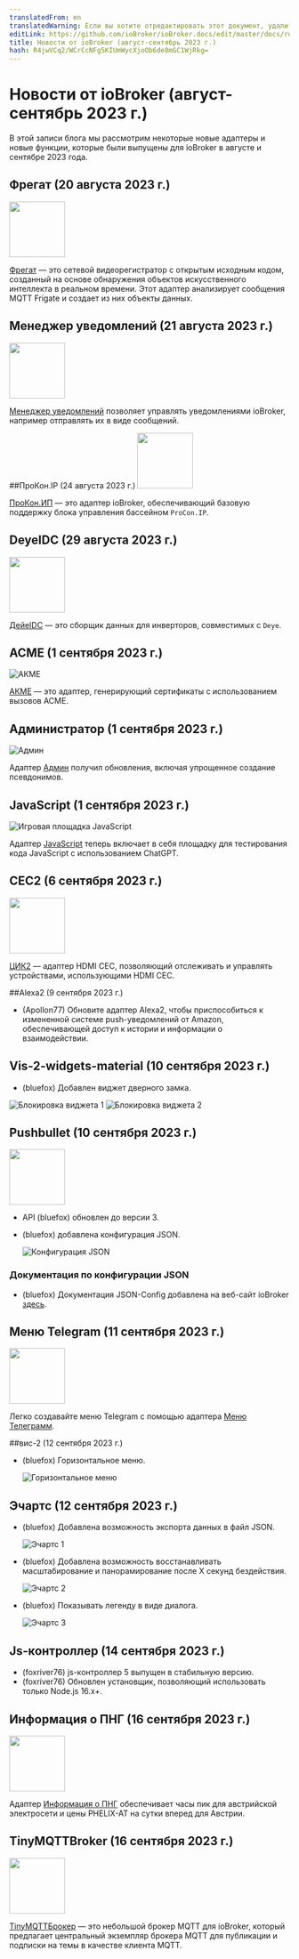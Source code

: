 ```yaml
---
translatedFrom: en
translatedWarning: Если вы хотите отредактировать этот документ, удалите поле «translatedFrom», в противном случае этот документ будет снова автоматически переведен
editLink: https://github.com/ioBroker/ioBroker.docs/edit/master/docs/ru/history/2023_09_blog.md
title: Новости от ioBroker (август-сентябрь 2023 г.)
hash: R4jwVCq2/WCrCcNFg5KIUmWycXjoOb6de8mGC1WjRkg=
---
```

# Новости от ioBroker (август-сентябрь 2023 г.)
В этой записи блога мы рассмотрим некоторые новые адаптеры и новые функции, которые были выпущены для ioBroker в августе и сентябре 2023 года.

## Фрегат (20 августа 2023 г.)
<img src="https://raw.githubusercontent.com/Bettman66/ioBroker.frigate/master/admin/frigate.png" width="100" height="100" />

[Фрегат](https://github.com/Bettman66/ioBroker.frigate) — это сетевой видеорегистратор с открытым исходным кодом, созданный на основе обнаружения объектов искусственного интеллекта в реальном времени. Этот адаптер анализирует сообщения MQTT Frigate и создает из них объекты данных.

## Менеджер уведомлений (21 августа 2023 г.)
<img src="https://raw.githubusercontent.com/foxriver76/ioBroker.notification-manager/master/admin/notification-manager.png" width="100" height="100" />

[Менеджер уведомлений](https://github.com/foxriver76/ioBroker.notification-manager) позволяет управлять уведомлениями ioBroker, например отправлять их в виде сообщений.

##ПроКон.IP (24 августа 2023 г.)
<img src="https://raw.githubusercontent.com/ylabonte/ioBroker.procon-ip/master/admin/procon-ip.png" width="100" height="100" />

[ПроКон.ИП](https://github.com/ylabonte/ioBroker.procon-ip) — это адаптер ioBroker, обеспечивающий базовую поддержку блока управления бассейном `ProCon.IP`.

## DeyeIDC (29 августа 2023 г.)
<img src="https://raw.githubusercontent.com/raschy/ioBroker.deyeidc/master/admin/deyeidc.png" width="100" height="100" />

[ДейеIDC](https://github.com/raschy/ioBroker.deyeidc) — это сборщик данных для инверторов, совместимых с `Deye`.

## ACME (1 сентября 2023 г.)
![АКМЕ](https://raw.githubusercontent.com/iobroker-community-adapters/ioBroker.acme/master/admin/acme.png)

[АКМЕ](https://github.com/iobroker-community-adapters/ioBroker.acme) — это адаптер, генерирующий сертификаты с использованием вызовов ACME.

## Администратор (1 сентября 2023 г.)
![Админ](../../en/history/media/2023_09_26_admin_context.png)

Адаптер [Админ](https://github.com/ioBroker/ioBroker.admin) получил обновления, включая упрощенное создание псевдонимов.

## JavaScript (1 сентября 2023 г.)
![Игровая площадка JavaScript](../../en/history/media/2023_09_27_javascript_chat_gpt.png)

Адаптер [JavaScript](https://github.com/ioBroker/ioBroker.javascript) теперь включает в себя площадку для тестирования кода JavaScript с использованием ChatGPT.

## CEC2 (6 сентября 2023 г.)
<img src="https://raw.githubusercontent.com/iobroker-community-adapters/ioBroker.cec2/master/admin/cec2.png" width="100" height="100" />

[ЦИК2](https://github.com/iobroker-community-adapters/ioBroker.cec2) — адаптер HDMI CEC, позволяющий отслеживать и управлять устройствами, использующими HDMI CEC.

##Alexa2 (9 сентября 2023 г.)
- (Apollon77) Обновите адаптер Alexa2, чтобы приспособиться к измененной системе push-уведомлений от Amazon, обеспечивающей доступ к истории и информации о взаимодействии.

## Vis-2-widgets-material (10 сентября 2023 г.)
- (bluefox) Добавлен виджет дверного замка.

![Блокировка виджета 1](media/2023_09_10_vis-2-widgets-material-lock-1.png) ![Блокировка виджета 2](../../en/history/media/2023_09_10_vis-2-widgets-material-lock-2.png)

## Pushbullet (10 сентября 2023 г.)
<img src="https://raw.githubusercontent.com/mcm1957/ioBroker.pushbullet/master/admin/pushbullet.png" width="100" height="100" />

- API (bluefox) обновлен до версии 3.
- (bluefox) добавлена конфигурация JSON.

  ![Конфигурация JSON](../../en/history/media/2023_09_10_pushbullet.png)

### Документация по конфигурации JSON
- (bluefox) Документация JSON-Config добавлена на веб-сайт ioBroker [здесь](https://www.iobroker.net/#en/documentation/dev/adapterjsonconfig.md).

## Меню Telegram (11 сентября 2023 г.)
<img src="https://raw.githubusercontent.com/MiRo1310/ioBroker.telegram-menu/master/admin/telegram-menu.png" width="100" height="100" />

Легко создавайте меню Telegram с помощью адаптера [Меню Телеграмм](https://github.com/MiRo1310/ioBroker.telegram-menu).

##вис-2 (12 сентября 2023 г.)
- (bluefox) Горизонтальное меню.

  ![Горизонтальное меню](../../en/history/media/2023_09_12_vis-2-menu.png)

## Эчартс (12 сентября 2023 г.)
- (bluefox) Добавлена возможность экспорта данных в файл JSON.

  ![Эчартс 1](../../en/history/media/2023_09_12_echart-1.png)

- (bluefox) Добавлена возможность восстанавливать масштабирование и панорамирование после X секунд бездействия.

  ![Эчартс 2](../../en/history/media/2023_09_12_echart-2.png)

- (bluefox) Показывать легенду в виде диалога.

  ![Эчартс 3](../../en/history/media/2023_09_13_echart-3.png)

## Js-контроллер (14 сентября 2023 г.)
- (foxriver76) js-контроллер 5 выпущен в стабильную версию.
- (foxriver76) Обновлен установщик, позволяющий использовать только Node.js 16.x+.

## Информация о ПНГ (16 сентября 2023 г.)
<img src="https://raw.githubusercontent.com/HGlab01/ioBroker.apg-info/master/admin/apg-info.png" width="100" height="100" />

Адаптер [Информация о ПНГ](https://github.com/HGlab01/ioBroker.apg-info) обеспечивает часы пик для австрийской электросети и цены PHELIX-AT на сутки вперед для Австрии.

## TinyMQTTBroker (16 сентября 2023 г.)
<img src="https://raw.githubusercontent.com/HGlab01/ioBroker.tinymqttbroker/master/admin/tinymqttbroker.png" width="100" height="100" />

[TinyMQTTБрокер](https://github.com/HGlab01/ioBroker.tinymqttbroker) — это небольшой брокер MQTT для ioBroker, который предлагает центральный экземпляр брокера MQTT для публикации и подписки на темы в качестве клиента MQTT.
